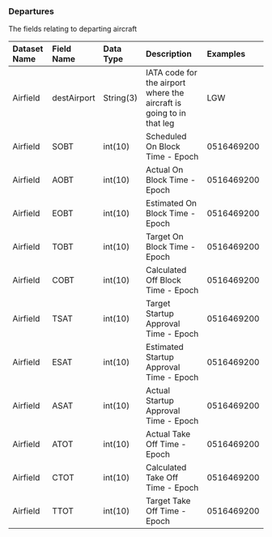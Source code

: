 ### Departures

The fields relating to departing aircraft

| Dataset Name  | Field Name  | Data Type | Description | Examples |
|:--------------|:------------|:----------|:------------|:---------|
|Airfield|destAirport|String(3)|IATA code for the airport where the aircraft is going to in that leg|LGW|
|Airfield|SOBT|int(10)|Scheduled On Block Time - Epoch|0516469200|
|Airfield|AOBT|int(10)|Actual On Block Time - Epoch|0516469200|
|Airfield|EOBT|int(10)|Estimated On Block Time - Epoch|0516469200|
|Airfield|TOBT|int(10)|Target On Block Time - Epoch|0516469200|
|Airfield|COBT|int(10)|Calculated Off Block Time - Epoch|0516469200|
|Airfield|TSAT|int(10)|Target Startup Approval Time - Epoch|0516469200|
|Airfield|ESAT|int(10)|Estimated Startup Approval Time - Epoch|0516469200|
|Airfield|ASAT|int(10)|Actual Startup Approval Time - Epoch|0516469200|
|Airfield|ATOT|int(10)|Actual Take Off Time - Epoch|0516469200|
|Airfield|CTOT|int(10)|Calculated Take Off Time - Epoch|0516469200|
|Airfield|TTOT|int(10)|Target Take Off Time - Epoch|0516469200|
